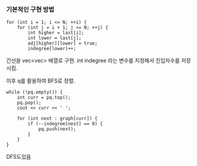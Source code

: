 ### 기본적인 구현 방법 
```
for (int i = 1; i <= N; ++i) {
    for (int j = i + 1; j <= N; ++j) {
        int higher = last[i];
        int lower = last[j];
        adj[higher][lower] = true;
        indegree[lower]++;
```
간선을 vec<vec<bool>> 배열로 구현.
int  indegree 라는 변수를 지정해서 진입차수를 저장시킴.

이후 q를 활용하여 BFS로 정렬.

```
while (!pq.empty()) {
    int curr = pq.top();
    pq.pop();
    cout << curr << ' ';

    for (int next : graph[curr]) {
        if (--indegree[next] == 0) {
            pq.push(next);
        }
    }
}
```


DFS도있음







